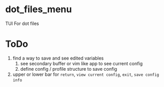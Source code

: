 # dot_files_menu
TUI For dot files

# ToDo

1. find a way to save and see edited variables
   1. see secondary buffer or vim like app to see current config
   1. define config / profile structure to save config
1. upper or lower bar for `return`, `view current config`, `exit`, `save config`
`info`
